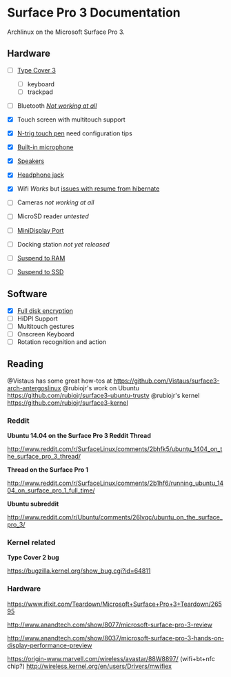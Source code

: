 # Surface Pro 3 Documentation

Archlinux on the Microsoft Surface Pro 3.

## Hardware

* [ ] [Type Cover 3][#4]
  * [ ] keyboard
  * [ ] trackpad
* [ ] Bluetooth [*Not working at all*][#5]
* [x] Touch screen with multitouch support
* [x] [N-trig touch pen][#8] need configuration tips
* [x] [Built-in microphone][#3]
* [x] [Speakers][#3]
* [x] [Headphone jack][#3]
* [x] Wifi *Works* but [issues with resume from hibernate][#2]
* [ ] Cameras *not working at all*
* [ ] MicroSD reader *untested*
* [ ] [MiniDisplay Port][#1]
* [ ] Docking station *not yet released*
* [ ] [Suspend to RAM][#6]
* [ ] [Suspend to SSD][#2]


## Software

* [x] [Full disk encryption][#7]
* [ ] HiDPI Support
* [ ] Multitouch gestures
* [ ] Onscreen Keyboard
* [ ] Rotation recognition and action

[#1]: https://github.com/nuclearsandwich/surface3-archlinux/issues/1
[#2]: https://github.com/nuclearsandwich/surface3-archlinux/issues/2
[#3]: https://github.com/nuclearsandwich/surface3-archlinux/issues/3
[#4]: https://github.com/nuclearsandwich/surface3-archlinux/issues/4
[#5]: https://github.com/nuclearsandwich/surface3-archlinux/issues/5
[#6]: https://github.com/nuclearsandwich/surface3-archlinux/issues/6
[#7]: https://github.com/nuclearsandwich/surface3-archlinux/issues/7
[#8]: https://github.com/nuclearsandwich/surface3-archlinux/issues/8


## Reading

@Vistaus has some great how-tos at https://github.com/Vistaus/surface3-arch-antergoslinux
@rubiojr's work on Ubuntu https://github.com/rubiojr/surface3-ubuntu-trusty
@rubiojr's kernel https://github.com/rubiojr/surface3-kernel

### Reddit

**Ubuntu 14.04 on the Surface Pro 3 Reddit Thread**

http://www.reddit.com/r/SurfaceLinux/comments/2bhfk5/ubuntu_1404_on_the_surface_pro_3_thread/

**Thread on the Surface Pro 1**

http://www.reddit.com/r/SurfaceLinux/comments/2b1hf6/running_ubuntu_1404_on_surface_pro_1_full_time/

**Ubuntu subreddit**

http://www.reddit.com/r/Ubuntu/comments/26lvqc/ubuntu_on_the_surface_pro_3/

### Kernel related

**Type Cover 2 bug**

https://bugzilla.kernel.org/show_bug.cgi?id=64811

### Hardware

https://www.ifixit.com/Teardown/Microsoft+Surface+Pro+3+Teardown/26595

http://www.anandtech.com/show/8077/microsoft-surface-pro-3-review

http://www.anandtech.com/show/8037/microsoft-surface-pro-3-hands-on-display-performance-preview

https://origin-www.marvell.com/wireless/avastar/88W8897/ (wifi+bt+nfc chip?)
http://wireless.kernel.org/en/users/Drivers/mwifiex
